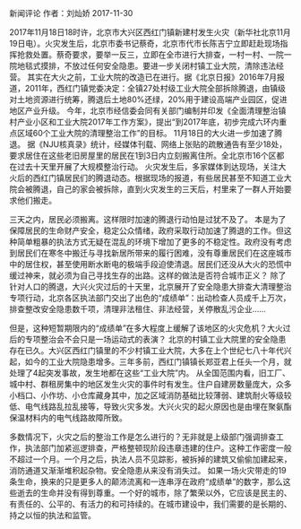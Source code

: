 新闻评论 作者：刘灿娇 2017-11-30

2017年11月18日18时许，北京市大兴区西红门镇新建村发生火灾（新华社北京11月19日电）。火灾发生后，北京市委书记蔡奇，北京市代市长陈吉宁立即赶赴现场指挥抢救处置。蔡奇要求，要举一反三，立即在全市进行大排查，一村一村、一院一院地毯式摸排，不放过任何安全隐患。要进一步关闭村镇工业大院，清除违法经营。
其实在大火之前，工业大院的改造已在进行。据《北京日报》2016年7月报道，2011年，西红门镇党委决定：全镇27处村级工业大院全部拆除腾退，由镇级对土地资源进行统筹，腾退后土地80%还绿，20%用于建设高端产业园区，促进地区产业升级。
今年，北京市经信委会同有关部门编制并印发《全面清理整治镇村产业小区和工业大院2017年工作方案》，提出“到2017年底，初步完成六环内重点区域60个工业大院的清理整治工作”的目标。
11月18日的大火进一步加速了腾退。
据《NJU核真录》统计，经媒体刊载、网络上张贴的疏散通告有至少18处，要求居住在这些老旧房屋里的居民在1到3日内立刻搬离住所。全北京市16个区都在过去十天里开展了大规模整治行动。
火灾发生后，多家媒体到达现场，关注大火后的西红门镇居民们的腾退动态。根据现场的报道，有些居民甚至不知道工业大院会被腾退，自己的家会被拆除，直到火灾发生的三天后，村里来了一群人开始要求他们搬走。

三天之内，居民必须搬离。这样限时加速的腾退行动怕是过犹不及了。
本是为了保障居民的生命财产安全，稳定公众情绪，政府采取行动加速了腾退的工作。但这种简单粗暴的执法方式无疑在混乱的环境下增加了更多的不稳定性。政府没有考虑到居民们在寒冬中搬迁与寻找新居所带来的履行困难，没有尊重居民们在这座城市中的居住权，甚至使用断水断电的极端手段迫使清退。居民们还没从大火的恐慌中缓过神来，就必须为自己寻找生存的出路。这样的做法是否符合城市正义？
除了针对人口的腾退，大兴火灾过后的十天里，北京展开了安全隐患大排查大清理整治专项行动，北京各区执法部门交出了出色的“成绩单”：出动检查人员成千上万次，排查整改安全隐患数千项，清理非法租住、非法经营，关停散乱污企业……

但是，这种短暂期限内的“成绩单”在多大程度上缓解了该地区的火灾危机？大火过后的专项整治会不会只是一场运动式的表演？
北京的村镇工业大院里的安全隐患存在已久。大兴区西红门镇里的不少村镇工业大院，大多在上个世纪七八十年代兴起，如今的工业大院隐患增多。三年多前，西红门镇镇长郑亚君上任头一个月，就处理了4起突发事故，发生地都在这些“工业大院”内。
从全国范围内看，旧工厂、城中村、群租房集中的地区发生火灾的事件时有发生。住户自建房数量庞大，众多小档口、小作坊、小仓库藏身其中，加之区域消防基础比较薄弱、建筑耐火等级较低、电气线路乱拉乱接等，导致火灾多发。大兴火灾的起火原因也是由埋在聚氨酯保温材料内的电气线路故障所致。

多数情况下，火灾之后的整治工作是怎么进行的？无非就是上级部门强调排查工作，执法部门加紧巡逻排查，严格整顿现阶段违章违建的住户。这种工作密度一般不超过一个月。一个月之后，执法人员不见踪影，被拆掉的建筑又偷偷加建起来，消防通道又渐渐堆积起杂物。安全隐患从来没有消失过。
如果一场火灾带走的19条生命，换来的只是更多人的颠沛流离和一连串浮在政府“成绩单”的数字，那么这些逝去的生命并没有得到尊重。一个好的城市，除了繁荣以外，它应该是民主的、有责任的、公平的、有活力的和可持续的。在城市建设中，我们需要的是长期的、持之以恒的执法和监管。